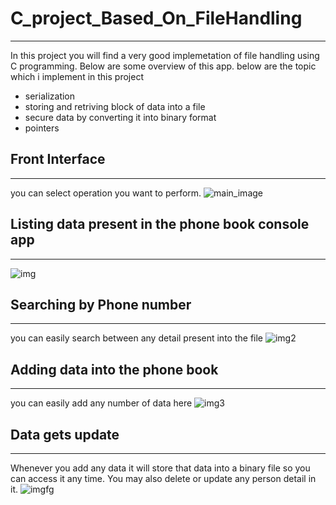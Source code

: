 # C_project_Based_On_FileHandling
----
In this project you will find a very good implemetation of file handling using C programming.
Below are some overview of this app.
below are the topic which i implement in this project
- serialization
- storing and retriving block of data into a file
- secure data by converting it into binary format
- pointers

## Front Interface
---
you can select operation you want to perform.
![main_image](https://drive.google.com/file/d/1ncoX95eof96ClNELGhlphQgACcXC-Hvz/view?usp=sharing)

## Listing data present in the phone book console app
---
![img](https://drive.google.com/file/d/1ll26oBhtTRgBg7yhmPtdIbREPgu1LjVw/view?usp=sharing)

## Searching by Phone number
---
you can easily search between any detail present into the file
![img2](https://drive.google.com/file/d/1cxwgHqQXaGieKJ3bJXwRSvsgE30856SG/view?usp=sharing)

## Adding data into the phone book
---
you can easily add any number of data here
![img3](https://drive.google.com/file/d/1G2oKzXOk0cB0cx-rCpZvGvI4-_BQb9rH/view?usp=sharing)

## Data gets update
---
Whenever you add any data it will store that data into a binary file so you can access it any time.
You may also delete or update any person detail in it.
![imgfg](https://drive.google.com/file/d/1z3RA-NEUYqbdcJU0FoEN1jfKDEbylXL9/view?usp=sharing)
